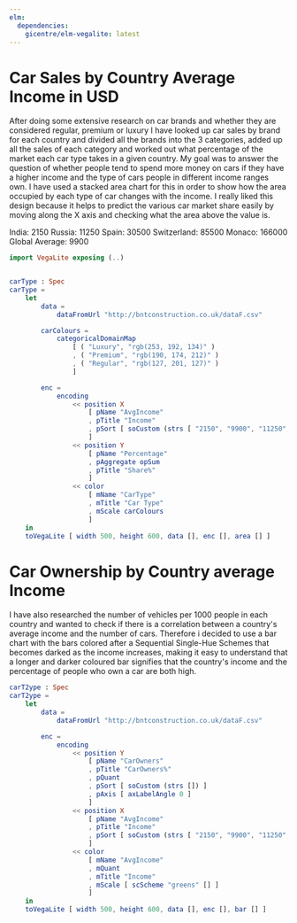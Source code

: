 ```yaml
---
elm:
  dependencies:
    gicentre/elm-vegalite: latest
---
```


# Car Sales by Country Average Income in USD

After doing some extensive research on car brands and whether they are considered regular, premium or luxury I have looked up car sales by brand for each country and divided all the brands into the 3 categories, added up all the sales of each category and worked out what percentage of the market each car type takes in a given country. My goal was to answer the question of whether people tend to spend more money on cars if they have a higher income and the type of cars people in different income ranges own. I have used a stacked area chart for this in order to show how the area occupied by each type of car changes with the income. I really liked this design because it helps to predict the various car market share easily by moving along the X axis and checking what the area above the value is.

India: 2150
Russia: 11250
Spain: 30500
Switzerland: 85500
Monaco: 166000
Global Average: 9900

```elm {v}
import VegaLite exposing (..)


carType : Spec
carType =
    let
        data =
            dataFromUrl "http://bntconstruction.co.uk/dataF.csv"

        carColours =
            categoricalDomainMap
                [ ( "Luxury", "rgb(253, 192, 134)" )
                , ( "Premium", "rgb(190, 174, 212)" )
                , ( "Regular", "rgb(127, 201, 127)" )
                ]

        enc =
            encoding
                << position X
                    [ pName "AvgIncome"
                    , pTitle "Income"
                    , pSort [ soCustom (strs [ "2150", "9900", "11250", "30500", "85500", "166000" ]) ]
                    ]
                << position Y
                    [ pName "Percentage"
                    , pAggregate opSum
                    , pTitle "Share%"
                    ]
                << color
                    [ mName "CarType"
                    , mTitle "Car Type"
                    , mScale carColours
                    ]
    in
    toVegaLite [ width 500, height 600, data [], enc [], area [] ]
```

# Car Ownership by Country average Income

I have also researched the number of vehicles per 1000 people in each country and wanted to check if there is a correlation between a country's average income and the number of cars. Therefore i decided to use a bar chart with the bars colored after a Sequential Single-Hue Schemes that becomes darked as the income increases, making it easy to understand that a longer and darker coloured bar signifies that the country's income and the percentage of people who own a car are both high.

```elm {v}
carT2ype : Spec
carT2ype =
    let
        data =
            dataFromUrl "http://bntconstruction.co.uk/dataF.csv"

        enc =
            encoding
                << position Y
                    [ pName "CarOwners"
                    , pTitle "CarOwners%"
                    , pQuant
                    , pSort [ soCustom (strs []) ]
                    , pAxis [ axLabelAngle 0 ]
                    ]
                << position X
                    [ pName "AvgIncome"
                    , pTitle "Income"
                    , pSort [ soCustom (strs [ "2150", "9900", "11250", "30500", "85500", "166000" ]) ]
                    ]
                << color
                    [ mName "AvgIncome"
                    , mQuant
                    , mTitle "Income"
                    , mScale [ scScheme "greens" [] ]
                    ]
    in
    toVegaLite [ width 500, height 600, data [], enc [], bar [] ]
```
